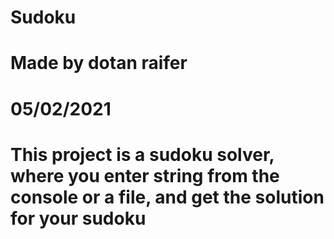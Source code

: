 # Sudoku
#
# Made by dotan raifer
# 05/02/2021
# This project is a sudoku solver, where you enter string from the console or a file, and get the solution for your sudoku
#
